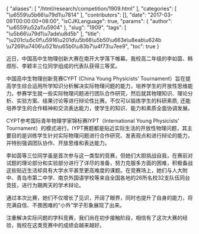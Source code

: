 {
    "aliases": [
        "/html/research/competition/1909.html"
    ],
    "categories": [
        "\u6559\u5b66\u79d1\u7814"
    ],
    "contributors": [],
    "date": "2017-03-09T00:00:00+08:00",
    "isCJKLanguage": true,
    "params": {
        "author": "\u6559\u52a1\u5904"
    },
    "slug": "1909",
    "tags": [
        "\u5b66\u79d1\u7ade\u8d5b"
    ],
    "title": "\u201c\u5c0f\u5916\u201d\u5b66\u5b50\u663e\u8eab\u624b  \u7269\u7406\u521b\u65b0\u83b7\u4f73\u7ee9",
    "toc": true
}




近日，中国高中生物理创新大赛在南开大学落下帷幕。我校高二年级的李如茵、韩煜彤、李颖丰三位同学组成的代表队获得三等奖。




中国高中生物理创新竞赛CYPT (China Young Physicists’ Tournament）旨在提高学生综合运用所学知识分析解决实际物理问题的能力，培养学生的开放性思维能力。参赛学生就一些实际物理问题进行团队合作研究，然后就其物理知识、理论分析、实验方案、结果讨论等进行辩论性比赛。不仅可以锻炼学生的科研素质, 还能培养学生的合作精神和交流表达能力，使学生的知识、能力和素质全面协调发展。




CYPT参考国际青年物理学家锦标赛IYPT（International Young Physicists’ Tournament）的模式进行。IYPT赛题都是贴近实际生活的开放性物理问题，其主要目的是训练学生针对实际物理问题进行合作研究、发表观点和进行辩论的能力，并特别强调团队协作、开放思维和表达能力。




李如茵等三位同学虽是首次参与这一类型的竞赛，但她们大胆挑战自我，在赛前对试题的理论部分和实验部分进行了详尽的准备，努力克服多方面的困难，积极备战这些贴近生活却具有大学水平甚至更高难度的课题。在竞赛场上，她们与人大附中、青岛市第二中学、南京外国语学校等来自全国各地的26所名校32支队伍同台竞技，进行为期两天的学术辩论。




通过本次比赛，她们不仅增长了见识，开阔了眼界，同时也提升了自身的能力，将充满自信、不畏困难的“小外”学子形象展现了出来。




注重解决实际问题的学科竞赛，我们尚在初步接触阶段，相信有了这次大赛的经验，我校在这类竞赛中的成绩会越来越好。








